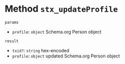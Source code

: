 # Method `stx_updateProfile`

`params`

- `profile`: `object` Schema.org Person object

`result`

- `txid?`: `string` hex-encoded
- `profile`: `object` updated Schema.org Person object
